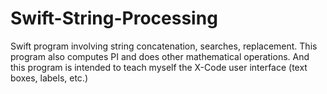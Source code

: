 Swift-String-Processing
=======================
Swift program involving string concatenation, searches, replacement.
This program also computes PI and does other mathematical operations.
And this program is intended to teach myself the X-Code user interface (text boxes, labels, etc.)
